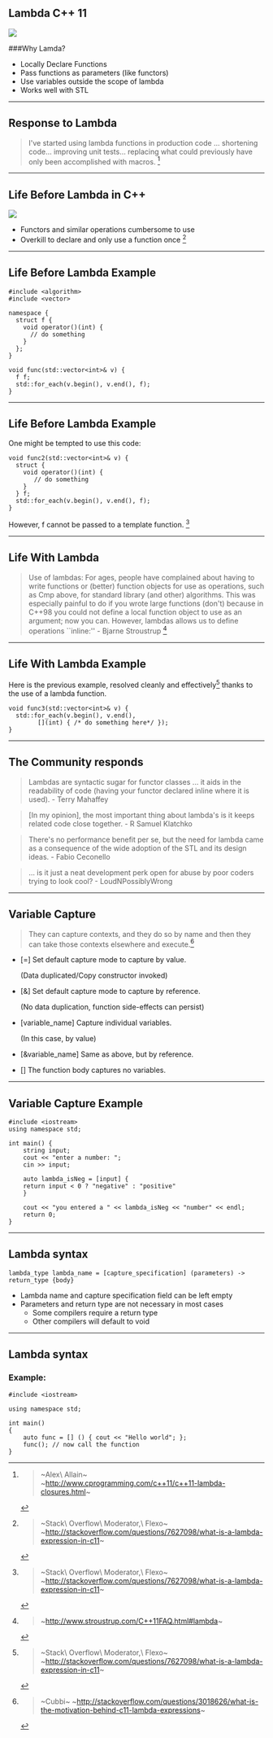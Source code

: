 ## Lambda C++ 11

![](Images/HalfLife.png) 

###Why Lamda?

* Locally Declare Functions
* Pass functions as parameters (like functors)
* Use variables outside the scope of lambda
* Works well with STL

---

## Response to Lambda

> I've started using lambda functions in production code ... shortening code... improving unit tests... replacing what could previously have only been accomplished with macros. [^4]


---

## Life Before Lambda in C++
![](Images/Venus.png)

* Functors and similar operations cumbersome to use 
* Overkill to declare and only use a function once [^1]

---

## Life Before Lambda Example
~~~~~
#include <algorithm>
#include <vector>

namespace {
  struct f {
	void operator()(int) {
	  // do something
	}
  };    
}
    
void func(std::vector<int>& v) {
  f f;
  std::for_each(v.begin(), v.end(), f);
}
~~~~~

---

## Life Before Lambda Example

One might be tempted to use this code:

~~~~~
void func2(std::vector<int>& v) {
  struct {
    void operator()(int) {
       // do something
    }
  } f;
  std::for_each(v.begin(), v.end(), f);
}
~~~~~

However, f cannot be passed to a template function. [^1]

---

## Life With Lambda

> Use of lambdas: For ages, people have complained about having to write functions or (better) function objects for use as operations, such as Cmp<T> above, for standard library (and other) algorithms. This was especially painful to do if you wrote large functions (don't) because in C++98 you could not define a local function object to use as an argument; now you can. However, lambdas allows us to define operations ``inline:'' - Bjarne Stroustrup [^2]


---

## Life With Lambda Example

Here is the previous example, resolved cleanly and effectively[^1] thanks to the use of a lambda function.

~~~
void func3(std::vector<int>& v) {
  std::for_each(v.begin(), v.end(),
		[](int) { /* do something here*/ });
}
~~~

---

## The Community responds

> Lambdas are syntactic sugar for functor classes ...  it aids in the readability of code (having your functor declared inline where it is used). - Terry Mahaffey  

> [In my opinion], the most important thing about lambda's is it keeps related code close together. - R Samuel Klatchko  

> There's no performance benefit per se, but the need for lambda came as a consequence of the wide adoption of the STL and its design ideas. - Fabio Ceconello  

> ... is it just a neat development perk open for abuse by poor coders trying to look cool? - LoudNPossiblyWrong  

---

## Variable Capture

> They can capture contexts, and they do so by name and then they can take those contexts elsewhere and execute.[^3]


* [=] Set default capture mode to capture by value.
	
	(Data duplicated/Copy constructor invoked)
* [&] Set default capture mode to capture by reference. 
	
	(No data duplication, function side-effects can persist)
* [variable_name] Capture individual variables.

	(In this case, by value)
* [&variable_name] Same as above, but by reference.
* [] The function body captures no variables.
<!-- According to these two (and also MSDN), [] captures NO variables -->
<!-- http://www.cprogramming.com/c++11/c++11-lambda-closures.html -->
<!-- http://msdn.microsoft.com/en-us/library/dd293603.aspx -->

---

## Variable Capture Example

~~~
#include <iostream>
using namespace std;

int main() {
    string input; 
    cout << "enter a number: ";
    cin >> input;

    auto lambda_isNeg = [input] {
    return input < 0 ? "negative" : "positive"
    }

    cout << "you entered a " << lambda_isNeg << "number" << endl; 
    return 0;
}
~~~

---

## Lambda syntax

~~~~~
lambda_type lambda_name = [capture_specification] (parameters) -> return_type {body}
~~~~~

* Lambda name and capture specification field can be left empty
* Parameters and return type are not necessary in most cases
  * Some compilers require a return type
  * Other compilers will default to void

---

## Lambda syntax

### Example:

~~~~~
#include <iostream>

using namespace std;

int main()
{
    auto func = [] () { cout << "Hello world"; };
    func(); // now call the function
}
~~~~~


[^1]: > ~Stack\ Overflow\ Moderator,\ Flexo~
	~http://stackoverflow.com/questions/7627098/what-is-a-lambda-expression-in-c11~

[^2]: > ~http://www.stroustrup.com/C++11FAQ.html#lambda~

[^3]: > ~Cubbi~
	~http://stackoverflow.com/questions/3018626/what-is-the-motivation-behind-c11-lambda-expressions~

[^4]: > ~Alex\ Allain~					
	~http://www.cprogramming.com/c++11/c++11-lambda-closures.html~
